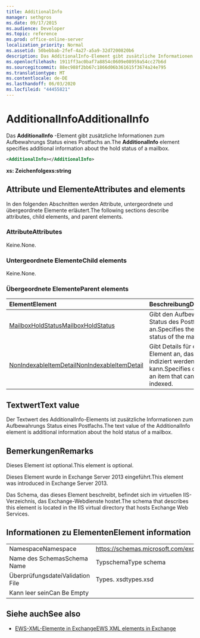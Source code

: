 ```yaml
---
title: AdditionalInfo
manager: sethgros
ms.date: 09/17/2015
ms.audience: Developer
ms.topic: reference
ms.prod: office-online-server
localization_priority: Normal
ms.assetid: 50bebbab-2fef-4a27-a5a9-32d7200820b6
description: Das AdditionalInfo-Element gibt zusätzliche Informationen zum Aufbewahrungs Status eines Postfachs an.
ms.openlocfilehash: 1911ff3ac0baf7a8854c0609e08959a54cc27b6d
ms.sourcegitcommit: 88ec988f2bb67c1866d06b361615f3674a24e795
ms.translationtype: MT
ms.contentlocale: de-DE
ms.lasthandoff: 06/03/2020
ms.locfileid: "44455821"
---
```

# <a name="additionalinfo"></a><span data-ttu-id="cf6ea-103">AdditionalInfo</span><span class="sxs-lookup"><span data-stu-id="cf6ea-103">AdditionalInfo</span></span>

<span data-ttu-id="cf6ea-104">Das **AdditionalInfo** -Element gibt zusätzliche Informationen zum Aufbewahrungs Status eines Postfachs an.</span><span class="sxs-lookup"><span data-stu-id="cf6ea-104">The **AdditionalInfo** element specifies additional information about the hold status of a mailbox.</span></span> 
  
```XML
<AdditionalInfo></AdditionalInfo>
```

 <span data-ttu-id="cf6ea-105">**xs: Zeichenfolge**</span><span class="sxs-lookup"><span data-stu-id="cf6ea-105">**xs:string**</span></span>
## <a name="attributes-and-elements"></a><span data-ttu-id="cf6ea-106">Attribute und Elemente</span><span class="sxs-lookup"><span data-stu-id="cf6ea-106">Attributes and elements</span></span>

<span data-ttu-id="cf6ea-107">In den folgenden Abschnitten werden Attribute, untergeordnete und übergeordnete Elemente erläutert.</span><span class="sxs-lookup"><span data-stu-id="cf6ea-107">The following sections describe attributes, child elements, and parent elements.</span></span>
  
### <a name="attributes"></a><span data-ttu-id="cf6ea-108">Attribute</span><span class="sxs-lookup"><span data-stu-id="cf6ea-108">Attributes</span></span>

<span data-ttu-id="cf6ea-109">Keine.</span><span class="sxs-lookup"><span data-stu-id="cf6ea-109">None.</span></span>
  
### <a name="child-elements"></a><span data-ttu-id="cf6ea-110">Untergeordnete Elemente</span><span class="sxs-lookup"><span data-stu-id="cf6ea-110">Child elements</span></span>

<span data-ttu-id="cf6ea-111">Keine.</span><span class="sxs-lookup"><span data-stu-id="cf6ea-111">None.</span></span>
  
### <a name="parent-elements"></a><span data-ttu-id="cf6ea-112">Übergeordnete Elemente</span><span class="sxs-lookup"><span data-stu-id="cf6ea-112">Parent elements</span></span>

|<span data-ttu-id="cf6ea-113">**Element**</span><span class="sxs-lookup"><span data-stu-id="cf6ea-113">**Element**</span></span>|<span data-ttu-id="cf6ea-114">**Beschreibung**</span><span class="sxs-lookup"><span data-stu-id="cf6ea-114">**Description**</span></span>|
|:-----|:-----|
|[<span data-ttu-id="cf6ea-115">MailboxHoldStatus</span><span class="sxs-lookup"><span data-stu-id="cf6ea-115">MailboxHoldStatus</span></span>](mailboxholdstatus.md) <br/> |<span data-ttu-id="cf6ea-116">Gibt den Aufbewahrungs Status des Postfachs an.</span><span class="sxs-lookup"><span data-stu-id="cf6ea-116">Specifies the hold status of the mailbox.</span></span>  <br/> |
|[<span data-ttu-id="cf6ea-117">NonIndexableItemDetail</span><span class="sxs-lookup"><span data-stu-id="cf6ea-117">NonIndexableItemDetail</span></span>](nonindexableitemdetail.md) <br/> |<span data-ttu-id="cf6ea-118">Gibt Details für ein Element an, das nicht indiziert werden kann.</span><span class="sxs-lookup"><span data-stu-id="cf6ea-118">Specifies detail for an item that cannot be indexed.</span></span>  <br/> |
   
## <a name="text-value"></a><span data-ttu-id="cf6ea-119">Textwert</span><span class="sxs-lookup"><span data-stu-id="cf6ea-119">Text value</span></span>

<span data-ttu-id="cf6ea-120">Der Textwert des AdditionalInfo-Elements ist zusätzliche Informationen zum Aufbewahrungs Status eines Postfachs.</span><span class="sxs-lookup"><span data-stu-id="cf6ea-120">The text value of the AdditionalInfo element is additional information about the hold status of a mailbox.</span></span>
  
## <a name="remarks"></a><span data-ttu-id="cf6ea-121">Bemerkungen</span><span class="sxs-lookup"><span data-stu-id="cf6ea-121">Remarks</span></span>

<span data-ttu-id="cf6ea-122">Dieses Element ist optional.</span><span class="sxs-lookup"><span data-stu-id="cf6ea-122">This element is optional.</span></span>
  
<span data-ttu-id="cf6ea-123">Dieses Element wurde in Exchange Server 2013 eingeführt.</span><span class="sxs-lookup"><span data-stu-id="cf6ea-123">This element was introduced in Exchange Server 2013.</span></span>
  
<span data-ttu-id="cf6ea-124">Das Schema, das dieses Element beschreibt, befindet sich im virtuellen IIS-Verzeichnis, das Exchange-Webdienste hostet.</span><span class="sxs-lookup"><span data-stu-id="cf6ea-124">The schema that describes this element is located in the IIS virtual directory that hosts Exchange Web Services.</span></span>
  
## <a name="element-information"></a><span data-ttu-id="cf6ea-125">Informationen zu Elementen</span><span class="sxs-lookup"><span data-stu-id="cf6ea-125">Element information</span></span>

|||
|:-----|:-----|
|<span data-ttu-id="cf6ea-126">Namespace</span><span class="sxs-lookup"><span data-stu-id="cf6ea-126">Namespace</span></span>  <br/> |https://schemas.microsoft.com/exchange/services/2006/types  <br/> |
|<span data-ttu-id="cf6ea-127">Name des Schemas</span><span class="sxs-lookup"><span data-stu-id="cf6ea-127">Schema Name</span></span>  <br/> |<span data-ttu-id="cf6ea-128">Typschema</span><span class="sxs-lookup"><span data-stu-id="cf6ea-128">Type schema</span></span>  <br/> |
|<span data-ttu-id="cf6ea-129">Überprüfungsdatei</span><span class="sxs-lookup"><span data-stu-id="cf6ea-129">Validation File</span></span>  <br/> |<span data-ttu-id="cf6ea-130">Types. xsd</span><span class="sxs-lookup"><span data-stu-id="cf6ea-130">types.xsd</span></span>  <br/> |
|<span data-ttu-id="cf6ea-131">Kann leer sein</span><span class="sxs-lookup"><span data-stu-id="cf6ea-131">Can Be Empty</span></span>  <br/> ||
   
## <a name="see-also"></a><span data-ttu-id="cf6ea-132">Siehe auch</span><span class="sxs-lookup"><span data-stu-id="cf6ea-132">See also</span></span>

- [<span data-ttu-id="cf6ea-133">EWS-XML-Elemente in Exchange</span><span class="sxs-lookup"><span data-stu-id="cf6ea-133">EWS XML elements in Exchange</span></span>](ews-xml-elements-in-exchange.md)

